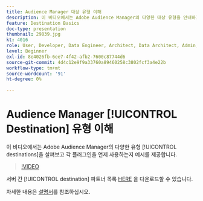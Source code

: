 ```yaml
---
title: Audience Manager 대상 유형 이해
description: 이 비디오에서는 Adobe Audience Manager의 다양한 대상 유형을 안내하고 각 대상을 언제 사용하는지에 대한 예를 제공합니다.
feature: Destination Basics
doc-type: presentation
thumbnail: 29839.jpg
kt: 4016
role: User, Developer, Data Engineer, Architect, Data Architect, Admin, Leader
level: Beginner
exl-id: 8e4026fb-6ee7-4f42-afb2-7600c87744d6
source-git-commit: 4d4c12e9f9a33760a89460258c3802fcf3a4e22b
workflow-type: tm+mt
source-wordcount: '91'
ht-degree: 0%

---
```


# Audience Manager [!UICONTROL Destination] 유형 이해

이 비디오에서는 Adobe Audience Manager의 다양한 유형 [!UICONTROL destinations]을 살펴보고 각 플러그인을 언제 사용하는지 예시를 제공합니다.

>[!VIDEO](https://video.tv.adobe.com/v/29839/?quality=12)

서버 간 [!UICONTROL destination] 파트너 목록 [HERE](https://experienceleague.adobe.com/docs/audience-manager/user-guide/overview/gdpr/assets/AAM-Partners-October2019.xlsx) 을 다운로드할 수 있습니다.

자세한 내용은 [설명서](https://experienceleague.adobe.com/docs/audience-manager/user-guide/features/destinations/destinations.html)를 참조하십시오.

